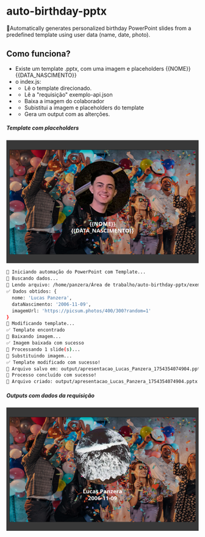 # auto-birthday-pptx
🎉Automatically generates personalized birthday PowerPoint slides from a predefined template using user data (name, date, photo).

## Como funciona?
* Existe um template .pptx, com uma imagem e placeholders {{NOME}}{{DATA_NASCIMENTO}}
* o index.js:
* - Lê o template direcionado.
* - Lê a "requisição" exemplo-api.json
* - Baixa a imagem do colaborador
* - Subistitui a imagem e placeholders do template
* - Gera um output com as alterções.

##### Template com placeholders
<img src="docs/template.png" alt="Template" width="1200" align="center" />

```bash
🚀 Iniciando automação do PowerPoint com Template...
🔄 Buscando dados...
📁 Lendo arquivo: /home/panzera/Área de trabalho/auto-birthday-pptx/exemplo-api.json
✅ Dados obtidos: {
  nome: 'Lucas Panzera',
  dataNascimento: '2006-11-09',
  imagemUrl: 'https://picsum.photos/400/300?random=1'
}
🔄 Modificando template...
✅ Template encontrado
🔄 Baixando imagem...
✅ Imagem baixada com sucesso
🔄 Processando 1 slide(s)...
🔄 Substituindo imagem...
✅ Template modificado com sucesso!
📁 Arquivo salvo em: output/apresentacao_Lucas_Panzera_1754354074904.pptx
🎉 Processo concluído com sucesso!
📄 Arquivo criado: output/apresentacao_Lucas_Panzera_1754354074904.pptx
```

##### Outputs com dados da requisição
<img src="docs/output.png" alt="Template" width="1200" align="center" />
